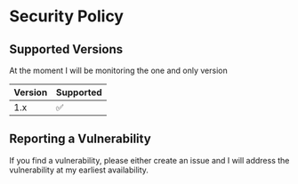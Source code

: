 # Security Policy

## Supported Versions

At the moment I will be monitoring the one and only version

| Version | Supported          |
| ------- | ------------------ |
| 1.x     | :white_check_mark: |

## Reporting a Vulnerability

If you find a vulnerability, please either create an issue and I will address the vulnerability at my earliest availability.
